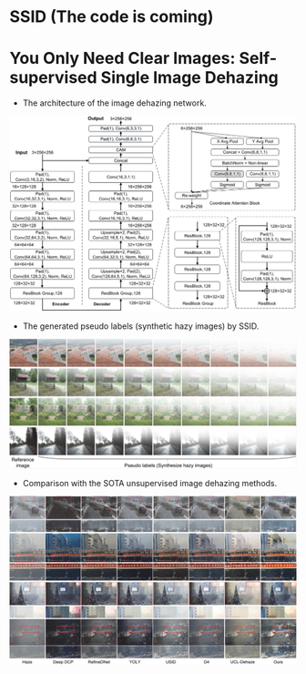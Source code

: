 # SSID (The code is coming)
# You Only Need Clear Images: Self-supervised Single Image Dehazing

* The architecture of the image dehazing network.
<img src=https://github.com/CVhnu/SSID/blob/main/images/image_dehazing_network_paras.png >

* The generated pseudo labels (synthetic hazy images) by SSID.
 <img src=https://github.com/CVhnu/SSID/blob/main/images/pseudo%20labels.png >

* Comparison with the SOTA unsupervised image dehazing methods.
 <img src=https://github.com/CVhnu/SSID/blob/main/images/dehazed%20results.png >

